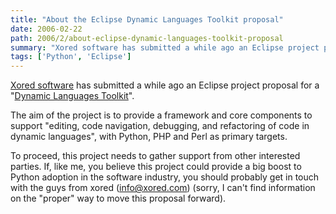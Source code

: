 ```yaml
---
title: "About the Eclipse Dynamic Languages Toolkit proposal"
date: 2006-02-22
path: 2006/2/about-eclipse-dynamic-languages-toolkit-proposal
summary: "Xored software has submitted a while ago an Eclipse project proposal for a \"Dynamic Languages Toolkit\"."
tags: ['Python', 'Eclipse']
---
```


<a href="http://www.xored.com/">Xored software</a> has submitted a while ago an Eclipse project proposal for a "<a href="http://www.eclipse.org/proposals/dltk/">Dynamic Languages Toolkit</a>".<br>

The aim of the project is to provide a framework and core components to support "editing, code navigation, debugging, and refactoring of code in dynamic languages", with Python, PHP and Perl as primary targets.<br>

To proceed, this project needs to gather support from other interested parties.
If, like me, you believe this project could provide a big boost to Python adoption in the software industry, you should probably get in touch with the guys from xored (<a href="mailto:info@xored.com">info@xored.com</a>) (sorry, I can't find information on the "proper" way to move this proposal forward). 

